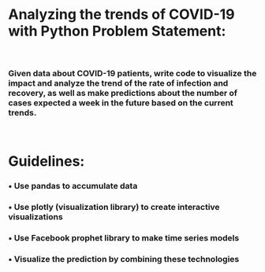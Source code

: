 
<h1> Analyzing the trends of COVID-19 with Python Problem Statement:</h1> 
<br>
<h3>Given data about COVID-19 patients, write code to visualize the impact and analyze the trend of the rate of infection and recovery, as well as make predictions about the number of cases expected a week in the future based on the current trends. </h3>
<br>

<h1>Guidelines:</h1>

<h3>• Use pandas to accumulate data</h3>

<h3>• Use plotly (visualization library) to create interactive visualizations</h3>

<h3>• Use Facebook prophet library to make time series models</h3>

<h3>• Visualize the prediction by combining these technologies</h3>
